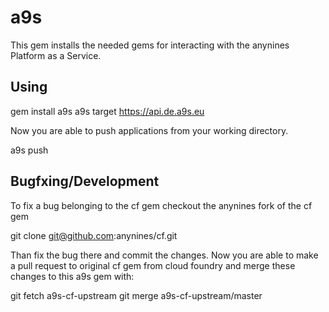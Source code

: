 # a9s

This gem installs the needed gems for interacting with the anynines Platform as a Service.

## Using

 gem install a9s
 a9s target https://api.de.a9s.eu

Now you are able to push applications from your working directory.

 a9s push

## Bugfxing/Development

To fix a bug belonging to the cf gem checkout the anynines fork of the cf gem

 git clone git@github.com:anynines/cf.git

Than fix the bug there and commit the changes. Now you are able to make a pull request to original cf gem from cloud foundry and merge these changes to this a9s gem with:

 git fetch a9s-cf-upstream
 git merge a9s-cf-upstream/master






